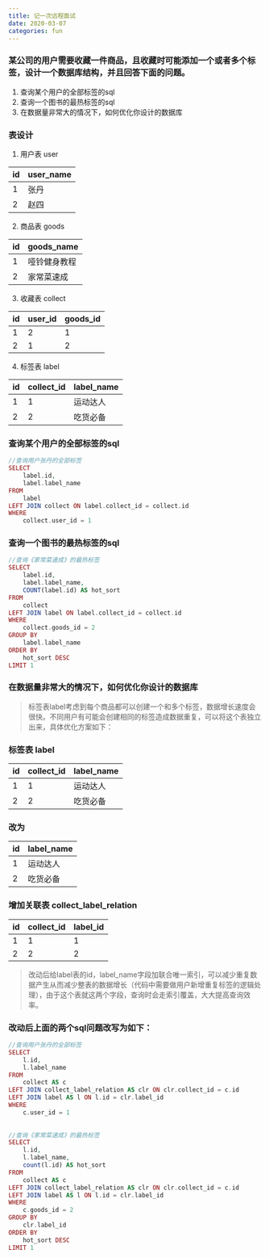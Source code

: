 ```yaml
---
title: 记一次远程面试
date: 2020-03-07
categories: fun
---
```


### 某公司的用户需要收藏一件商品，且收藏时可能添加一个或者多个标签，设计一个数据库结构，并且回答下面的问题。
1. 查询某个用户的全部标签的sql  
2. 查询一个图书的最热标签的sql 
3. 在数据量非常大的情况下，如何优化你设计的数据库

### 表设计

1. 用户表 user

id | user_name
---|---
1 | 张丹
2 | 赵四

2. 商品表 goods

id | goods_name
---|---
1 | 哑铃健身教程
2 | 家常菜速成

3. 收藏表 collect

id | user_id | goods_id
---|---|---
1 | 2 | 1 
2 | 1 | 2 

4. 标签表 label

id | collect_id | label_name
---|---|---
1 |  1 | 运动达人
2 |  2 | 吃货必备


### 查询某个用户的全部标签的sql 

``` php
//查询用户张丹的全部标签
SELECT
	label.id,
	label.label_name
FROM
	label
LEFT JOIN collect ON label.collect_id = collect.id
WHERE
	collect.user_id = 1
```

### 查询一个图书的最热标签的sql

``` php
//查询《家常菜速成》的最热标签
SELECT
	label.id,
	label.label_name,
	COUNT(label.id) AS hot_sort
FROM
	collect
LEFT JOIN label ON label.collect_id = collect.id
WHERE
	collect.goods_id = 2
GROUP BY
	label.label_name
ORDER BY
	hot_sort DESC
LIMIT 1
```

### 在数据量非常大的情况下，如何优化你设计的数据库
> 标签表label考虑到每个商品都可以创建一个和多个标签，数据增长速度会很快。不同用户有可能会创建相同的标签造成数据重复，可以将这个表独立出来，具体优化方案如下：

### 标签表 label

id | collect_id | label_name
---|---|---
1 |  1 | 运动达人
2 |  2 | 吃货必备

### 改为
id | label_name
---|---
1  | 运动达人
2  | 吃货必备

### 增加关联表 collect_label_relation
id | collect_id | label_id
---|---|---
1 | 1 | 1 
2 | 2 | 2

> 改动后给label表的id，label_name字段加联合唯一索引，可以减少重复数据产生从而减少整表的数据增长（代码中需要做用户新增重复标签的逻辑处理），由于这个表就这两个字段，查询时会走索引覆盖，大大提高查询效率。

### 改动后上面的两个sql问题改写为如下：

``` php
//查询用户张丹的全部标签
SELECT
	l.id,
	l.label_name
FROM
	collect AS c
LEFT JOIN collect_label_relation AS clr ON clr.collect_id = c.id
LEFT JOIN label AS l ON l.id = clr.label_id
WHERE
	c.user_id = 1
	
	
//查询《家常菜速成》的最热标签
SELECT
	l.id,
	l.label_name,
	count(l.id) AS hot_sort
FROM
	collect AS c
LEFT JOIN collect_label_relation AS clr ON clr.collect_id = c.id
LEFT JOIN label AS l ON l.id = clr.label_id
WHERE
	c.goods_id = 2
GROUP BY
	clr.label_id
ORDER BY
	hot_sort DESC
LIMIT 1
```